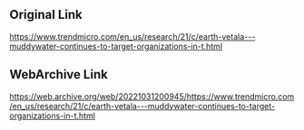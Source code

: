 ## Original Link

https://www.trendmicro.com/en_us/research/21/c/earth-vetala---muddywater-continues-to-target-organizations-in-t.html

## WebArchive Link

https://web.archive.org/web/20221031200945/https://www.trendmicro.com/en_us/research/21/c/earth-vetala---muddywater-continues-to-target-organizations-in-t.html
